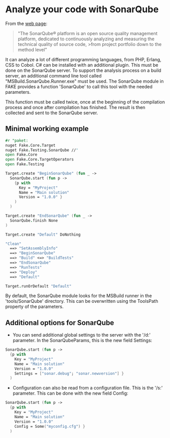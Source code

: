 # Analyze your code with SonarQube

From the [web page](http://sonarqube.org):
>"The SonarQube® platform is an open source quality management platform, dedicated to continuously analyzing and measuring the technical quality of source code, >from project portfolio down to the method level"

It can analyze a lot of different programming languages, from PHP, Erlang, CSS to Cobol. C# can be installed
with an additional plugin. This must be done on the SonarQube server. 
To support the analysis process on a build server, an additional command line tool called "MSBuild.SonarQube.Runner.exe"
must be used. The SonarQube module in FAKE provides a function 'SonarQube' to call this tool with the needed parameters.

This function must be called twice, once at the beginning of the compilation process and once after
compilation has finished. The result is then collected and sent to the SonarQube server.


## Minimal working example

```fsharp
#r "paket:
nuget Fake.Core.Target
nuget Fake.Testing.SonarQube //"
open Fake.Core
open Fake.Core.TargetOperators
open Fake.Testing

Target.create "BeginSonarQube" (fun _ ->
  SonarQube.start (fun p ->
    {p with
      Key = "MyProject"
      Name = "Main solution"
      Version = "1.0.0" }
    )
  )

Target.create "EndSonarQube" (fun _ ->
  SonarQube.finish None
)

Target.create "Default" DoNothing

"Clean"
  ==> "SetAssemblyInfo"
  ==> "BeginSonarQube"
  ==> "Build" <=> "BuildTests"
  ==> "EndSonarQube"
  ==> "RunTests"
  ==> "Deploy"
  ==> "Default"

Target.runOrDefault "Default"
```

By default, the SonarQube module looks for the MSBuild runner in the 'tools/SonarQube' directory. This can be overwritten using the ToolsPath property of the parameters.

## Additional options for SonarQube

* You can send additional global settings  to the server with the '/d:' parameter.
In the SonarQubeParams, this is the new field Settings:

```fsharp
SonarQube.start (fun p ->
  {p with
    Key = "MyProject"
    Name = "Main solution"
    Version = "1.0.0" 
    Settings = ["sonar.debug"; "sonar.newversion"] }
  )
```

* Configuration can also be read from a configuration file. This is the '/s:' parameter.
This can be done with the new field Config:

```fsharp
SonarQube.start (fun p ->
  {p with
    Key = "MyProject"
    Name = "Main solution"
    Version = "1.0.0" 
    Config = Some("myconfig.cfg") }
  )
```
